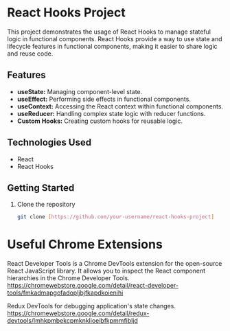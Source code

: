 # React Hooks Project

This project demonstrates the usage of React Hooks to manage stateful logic in functional components. React Hooks provide a way to use state and lifecycle features in functional components, making it easier to share logic and reuse code.

## Features

- **useState:** Managing component-level state.
- **useEffect:** Performing side effects in functional components.
- **useContext:** Accessing the React context within functional components.
- **useReducer:** Handling complex state logic with reducer functions.
- **Custom Hooks:** Creating custom hooks for reusable logic.

## Technologies Used

- React
- React Hooks

## Getting Started

1. Clone the repository
   ```bash
   git clone [https://github.com/your-username/react-hooks-project]


# Useful Chrome Extensions

React Developer Tools is a Chrome DevTools extension for the open-source React JavaScript library. It allows you to inspect the React component hierarchies in the Chrome Developer Tools.
https://chromewebstore.google.com/detail/react-developer-tools/fmkadmapgofadopljbjfkapdkoienihi

Redux DevTools for debugging application's state changes.
https://chromewebstore.google.com/detail/redux-devtools/lmhkpmbekcpmknklioeibfkpmmfibljd
